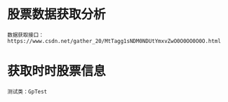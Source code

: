 # 股票数据获取分析

    数据获取接口：https://www.csdn.net/gather_20/MtTagg1sNDM0NDUtYmxvZwO0O0OO0O0O.html
    
# 获取时时股票信息
    
    测试类：GpTest
